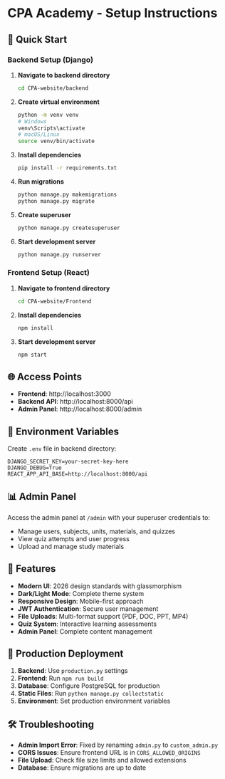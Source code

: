 # CPA Academy - Setup Instructions

## 🚀 Quick Start

### Backend Setup (Django)

1. **Navigate to backend directory**
   ```bash
   cd CPA-website/backend
   ```

2. **Create virtual environment**
   ```bash
   python -m venv venv
   # Windows
   venv\Scripts\activate
   # macOS/Linux
   source venv/bin/activate
   ```

3. **Install dependencies**
   ```bash
   pip install -r requirements.txt
   ```

4. **Run migrations**
   ```bash
   python manage.py makemigrations
   python manage.py migrate
   ```

5. **Create superuser**
   ```bash
   python manage.py createsuperuser
   ```

6. **Start development server**
   ```bash
   python manage.py runserver
   ```

### Frontend Setup (React)

1. **Navigate to frontend directory**
   ```bash
   cd CPA-website/Frontend
   ```

2. **Install dependencies**
   ```bash
   npm install
   ```

3. **Start development server**
   ```bash
   npm start
   ```

## 🌐 Access Points

- **Frontend**: http://localhost:3000
- **Backend API**: http://localhost:8000/api
- **Admin Panel**: http://localhost:8000/admin

## 🔧 Environment Variables

Create `.env` file in backend directory:
```env
DJANGO_SECRET_KEY=your-secret-key-here
DJANGO_DEBUG=True
REACT_APP_API_BASE=http://localhost:8000/api
```

## 📊 Admin Panel

Access the admin panel at `/admin` with your superuser credentials to:
- Manage users, subjects, units, materials, and quizzes
- View quiz attempts and user progress
- Upload and manage study materials

## 🎨 Features

- **Modern UI**: 2026 design standards with glassmorphism
- **Dark/Light Mode**: Complete theme system
- **Responsive Design**: Mobile-first approach
- **JWT Authentication**: Secure user management
- **File Uploads**: Multi-format support (PDF, DOC, PPT, MP4)
- **Quiz System**: Interactive learning assessments
- **Admin Panel**: Complete content management

## 🚀 Production Deployment

1. **Backend**: Use `production.py` settings
2. **Frontend**: Run `npm run build`
3. **Database**: Configure PostgreSQL for production
4. **Static Files**: Run `python manage.py collectstatic`
5. **Environment**: Set production environment variables

## 🛠️ Troubleshooting

- **Admin Import Error**: Fixed by renaming `admin.py` to `custom_admin.py`
- **CORS Issues**: Ensure frontend URL is in `CORS_ALLOWED_ORIGINS`
- **File Upload**: Check file size limits and allowed extensions
- **Database**: Ensure migrations are up to date
